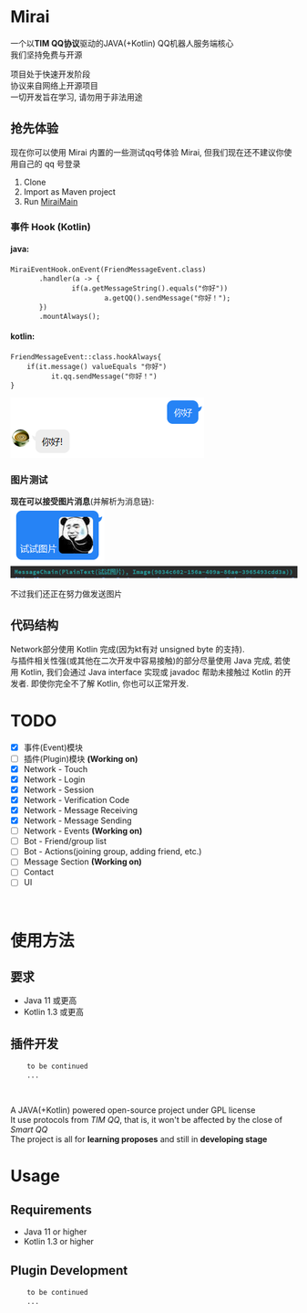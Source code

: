 # Mirai

一个以<b>TIM QQ协议</b>驱动的JAVA(+Kotlin) QQ机器人服务端核心  
我们坚持免费与开源  
  
项目处于快速开发阶段  
协议来自网络上开源项目  
一切开发旨在学习, 请勿用于非法用途

## 抢先体验
现在你可以使用 Mirai 内置的一些测试qq号体验 Mirai, 但我们现在还不建议你使用自己的 qq 号登录
1. Clone
2. Import as Maven project
3. Run [MiraiMain](mirai-core/src/main/java/net/mamoe/mirai/MiraiMain.java#L7)

### 事件 Hook (Kotlin)
#### java:
```
MiraiEventHook.onEvent(FriendMessageEvent.class)
       .handler(a -> {
               if(a.getMessageString().equals("你好")) 
                       a.getQQ().sendMessage("你好！");
       })
       .mountAlways();
```
#### kotlin:
```
FriendMessageEvent::class.hookAlways{
    if(it.message() valueEquals "你好")
          it.qq.sendMessage("你好！")
}
```
![AYWVE86P](.github/A%7DYWVE860U%28%25YQD%24R1GB1%5BP.png)

### 图片测试
**现在可以接受图片消息**(并解析为消息链):  
![JsssF](.github/J%5DCE%29IK4BU08%28EO~UVLJ%7B%5BF.png)  
![](.github/68f8fec9.png)

不过我们还正在努力做发送图片

## 代码结构
Network部分使用 Kotlin 完成(因为kt有对 unsigned byte 的支持).  
与插件相关性强(或其他在二次开发中容易接触)的部分尽量使用 Java 完成,
若使用 Kotlin, 我们会通过 Java interface 实现或 javadoc 帮助未接触过 Kotlin 的开发者.
即使你完全不了解 Kotlin, 你也可以正常开发.

# TODO
- [x] 事件(Event)模块  
- [ ] 插件(Plugin)模块  **(Working on)**
- [x] Network - Touch  
- [X] Network - Login
- [X] Network - Session  
- [X] Network - Verification Code
- [X] Network - Message Receiving  
- [X] Network - Message Sending  
- [ ] Network - Events **(Working on)**
- [ ] Bot - Friend/group list
- [ ] Bot - Actions(joining group, adding friend, etc.)
- [ ] Message Section **(Working on)**  
- [ ] Contact  
- [ ] UI

<br>

# 使用方法
## 要求
- Java 11 或更高
- Kotlin 1.3 或更高
## 插件开发
``` text
    to be continued
    ...
```


<br>

A JAVA(+Kotlin) powered open-source project under GPL license<br>
It use protocols from <i>TIM QQ</i>, that is, it won't be affected by the close of <i>Smart QQ</i><br>
The project is all for <b>learning proposes</b> and still in <b>developing stage</b><br>

# Usage
## Requirements
- Java 11 or higher
- Kotlin 1.3 or higher
## Plugin Development
``` text
    to be continued
    ...
```




